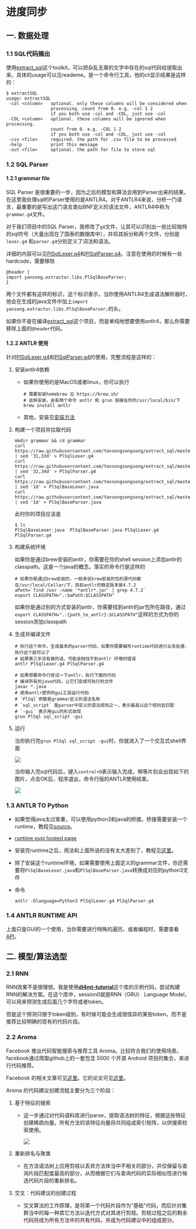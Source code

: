 # 进度同步
## 一. 数据处理

### 1.1 SQL代码摘出

使用[extract_sql](https://github.com/Yansongsongsong/extract_sql)这个toolkit，可以把杂乱无章的文字中存在的sql代码给提取出来。具体的usage可以见reademe。是一个命令行工具，他的cli显示结果是这样的：

```shell
$ extractSQL
usage: extractSQL
 -col <column>   optional. only these columns will be considered when
                 processing. count from 0. e.g. -col 1 2
                 if you both use -col and -COL, just use -col
 -COL <column>   optional. these columns will be ignored when processing.
                 count from 0. e.g. -COL 1 2
                 if you both use -col and -COL, just use -col
 -csv <file>     required. the path for .csv file to be processed
 -help           print this message
 -out <file>     optional. the path for file to store sql
```

### 1.2 SQL Parser

#### 1.2.1 grammar file

SQL Parser 是很重要的一步，因为之后的模型和算法会用到Parser出来的结果。在这里我处理sql的Parser使用的是ANTLR4。对于ANTLR4来说，分析一门语言，最重要的是写出这门语言类似BNF定义的语法文件，ANTLR4中称为`grammar.g4`文件。

对于我们项目中的SQL Parser，我修改了`g4`文件，让其可以识别出一些比较独特的sql符号（大量出现在了国泰的数据库中），并将其拆分称两个文件，分别是`lexer.g4` 和`parser.g4`分别定义了词法和语法。

详细的内容可以见[PlSqlLexer.g4](<https://github.com/Yansongsongsong/extract_sql/blob/master/src/main/java/yansong/extractor/PlSqlLexer.g4>)和[PlSqlParser.g4](<https://github.com/Yansongsongsong/extract_sql/blob/master/src/main/java/yansong/extractor/PlSqlParser.g4>)。注意在使用的时候有一处hardcode，需要移除

```g4
@header {
import yansong.extractor.libs.PlSqlBaseParser;
}
```

两个文件都有这样的标识，这个标识表示，当你使用ANTLR4生成语法解析器时，他会在生成的java文件中加上`import yansong.extractor.libs.PlSqlBaseParser;`的头。

如果你不是在编译[extract_sql](https://github.com/Yansongsongsong/extract_sql)这个项目，而是单纯地想要使用antlr4，那么你需要移除上面的`@header`代码。

#### 1.2.2 ANTLR 使用

针对[PlSqlLexer.g4](<https://github.com/Yansongsongsong/extract_sql/blob/master/src/main/java/yansong/extractor/PlSqlLexer.g4>)和[PlSqlParser.g4](<https://github.com/Yansongsongsong/extract_sql/blob/master/src/main/java/yansong/extractor/PlSqlParser.g4>)的使用，完整流程是这样的：

1. 安装antlr4依赖

   - 如果你使用的是MacOS或者linux，你可以执行

     ```shell
     # 需要安装homebrew 见 https://brew.sh/
     # 这样安装，会有两个命令 antlr 和 grun 链接在你的/usr/local/bin/下
     brew install antlr
     ```

   - 其他，安装见[安装方法](https://www.antlr.org/)

2. 构建一个项目并拉取代码

   ```shell
   mkdir grammar && cd grammar
   curl https://raw.githubusercontent.com/Yansongsongsong/extract_sql/master/src/main/java/yansong/extractor/PlSqlLexer.g4 | sed '31,33d' > PlSqlLexer.g4
   curl https://raw.githubusercontent.com/Yansongsongsong/extract_sql/master/src/main/java/yansong/extractor/PlSqlParser.g4 | sed '32,34d' > PlSqlParser.g4
   curl https://raw.githubusercontent.com/Yansongsongsong/extract_sql/master/src/main/java/yansong/extractor/libs/PlSqlBaseLexer.java | sed '1d' > PlSqlBaseLexer.java
   curl https://raw.githubusercontent.com/Yansongsongsong/extract_sql/master/src/main/java/yansong/extractor/libs/PlSqlBaseParser.java | sed '1d' > PlSqlBaseParser.java
   ```

   此时你的项目应该是

   ```shell
   $ ls
   PlSqlBaseLexer.java  PlSqlBaseParser.java PlSqlLexer.g4        PlSqlParser.g4
   ```

3. 构建系统环境

   如果你是通过brew安装的antlr，你需要在你的shell session上添加antlr的classpath。这是一个java的概念。落实的命令行是这样的

   ```shell
   # 如果你是通过brew安装的，一般来说brew安装的包的源代码都在/usr/local/Cellar/下，目前antlr的稳定版本是4.7.2
   aPath=`find /usr -name '*antlr*.jar' | grep 4.7.2`
   export CLASSPATH=".:$aPath:$CLASSPATH"
   ```

   如果你是通过别的方式安装的antlr，你需要找到antlr的jar包所在路径，通过`export CLASSPATH=".:{path_to_antlr}:$CLASSPATH"`这样的方式为你的session添加classpath

4. 生成并编译文件

   ```shell
   # 执行这个命令，生成基本的parser代码，如果你需要编写runtime代码进行业务处理，执行这个就可以了
   # 如果第三步没有做的话，可能会抛找不到antlr 环境的错误
   antlr PlSqlLexer.g4 PlSqlParser.g4
   
   # 如果想要命令行尝试一下antlr，执行下面的代码
   # 编译所有的java代码，让它们变成可执行的文件
   javac *.java
   # 使用antlr提供的gui工具运行代码
   # `PlSql`参数是grammar定义的语法名称
   # `sql_script` 是parser中定义的语法规则之一，表示最高以这个规则去匹配
   # `-gui` 表示用gui的形式体现
   grun PlSql sql_script -gui
   ```

5. 运行

   当你执行完`grun PlSql sql_script -gui`时，你就进入了一个交互式shell界面

   ![](https://raw.githubusercontent.com/Yansongsongsong/PicsHub/archive/pics/test.svg?sanitize=true)

   当你输入完sql代码后，键入`control+D`表示输入完成，稍等片刻会出现如下的图片，点击OK后，程序退出，命令行版的ANTLR使用结束。

   ![](https://raw.githubusercontent.com/Yansongsongsong/PicsHub/archive/pics/20190415032120.png)

### 1.3 ANTLR TO Python

- 如果觉得java太过笨重，可以使用python3和java的桥接。桥接需要安装一个runtime，教程见[source](https://github.com/jszheng/py3antlr4book)。

- [runtime pypi hosted page](https://pypi.org/project/antlr4-python3-runtime)

- 安装完runtime之后，用法和上面所说的没有太大差别了，教程见[这里](https://github.com/antlr/antlr4/blob/master/doc/python-target.md)。

- 除了安装这个runtime环境，如果需要使用上面定义的grammar文件，你还需要将`PlSqlBaseLexer.java`和`PlSqlBaseParser.java`转换成对应的python3文件

- 命令

  ```shell
  antlr -Dlanguage=Python3 PlSqlLexer.g4 PlSqlParser.g4
  ```

### 1.4 ANTLR RUNTIME API

上面只是GUI的一个使用，当你需要进行特殊的遍历，或者编程时，需要查看[API](https://www.antlr.org/api/Java/index.html)。

## 二. 模型/算法选型

### 2.1 RNN

RNN效果不是很理想。我是使用[**dl4mt-tutorial**](https://github.com/nyu-dl/dl4mt-tutorial)这个库的示例代码，尝试构建RNN的解决方案。在这个库中，session0就是RNN（GRU） Language Model，可以用来预测生成后面几个字符或者token。

但是这个预测只限于token级别，有时候可能会生成很怪异的某些token，而不是推荐比较明确的现有的代码片段。

### 2.2 Aroma

Facebook 推出代码智能搜索与推荐工具 Aroma。比较符合我们的使用场景。facebook通过爬取github上的一套包含 5000 个开源 Android 项目的集合，来进行代码推荐。

Facebook 的相关文章可见[这里](https://ai.facebook.com/blog/aroma-ml-for-code-recommendation)。它的论文可见[这里](https://arxiv.org/pdf/1812.01158.pdf)。

Aroma 的代码建议创建流程主要分为三个阶段：

1. 基于特征的搜索

   - 这一步通过对代码语料库进行parse，提取语法树的特征，根据这些特征创建稀疏向量。所有方法的该特征向量将共同组成索引矩阵，以供搜索检索使用。

     ![](https://raw.githubusercontent.com/Yansongsongsong/PicsHub/archive/pics/20190415042822.png)

2. 重新排名与聚类

   - 在方法语法树上应用剪枝以丢弃方法体当中不相关的部分，并仅保留与查询片段匹配度最高的部分，从而根据它们与查询代码的实际相似性进行候选代码片段的重新排名。

3. 交叉：代码建议的创建过程

   - 交叉算法的工作原理，是将第一个代码片段作为“基础”代码，而后针对集群当中的每一种其它方法以迭代方式对其进行剪枝。剪枝过程之后的剩余代码将成为所有方法中的共有代码，并成为代码建议中的组成部分。

